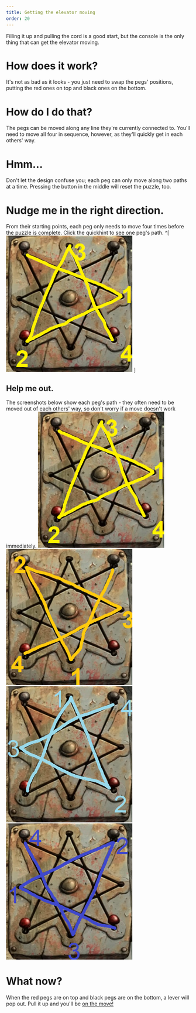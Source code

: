 ```yaml
---
title: Getting the elevator moving
order: 20
---
```


Filling it up and pulling the cord is a good start, but the console is the only thing that can get the elevator moving.

# How does it work?
It's not as bad as it looks - you just need to swap the pegs' positions, putting the red ones on top and black ones on the bottom.

# How do I do that?
The pegs can be moved along any line they're currently connected to. You'll need to move all four in sequence, however, as they'll quickly get in each others' way.

# Hmm...
Don't let the design confuse you; each peg can only move along two paths at a time. Pressing the button in the middle will reset the puzzle, too.

# Nudge me in the right direction.
From their starting points, each peg only needs to move four times before the puzzle is complete. Click the quickhint to see one peg's path.
^[![annotated elevator puzzle](elevator1.jpg)
]

## Help me out.
The screenshots below show each peg's path - they often need to be moved out of each others' way, so don't worry if a move doesn't work immediately.
![annotated elevator puzzle](elevator1.jpg)
![annotated elevator puzzle](elevator2.jpg)
![annotated elevator puzzle](elevator3.jpg)
![annotated elevator puzzle](elevator4.jpg)

# What now?
When the red pegs are on top and black pegs are on the bottom, a lever will pop out. Pull it up and you'll be [on the move!](fan)
